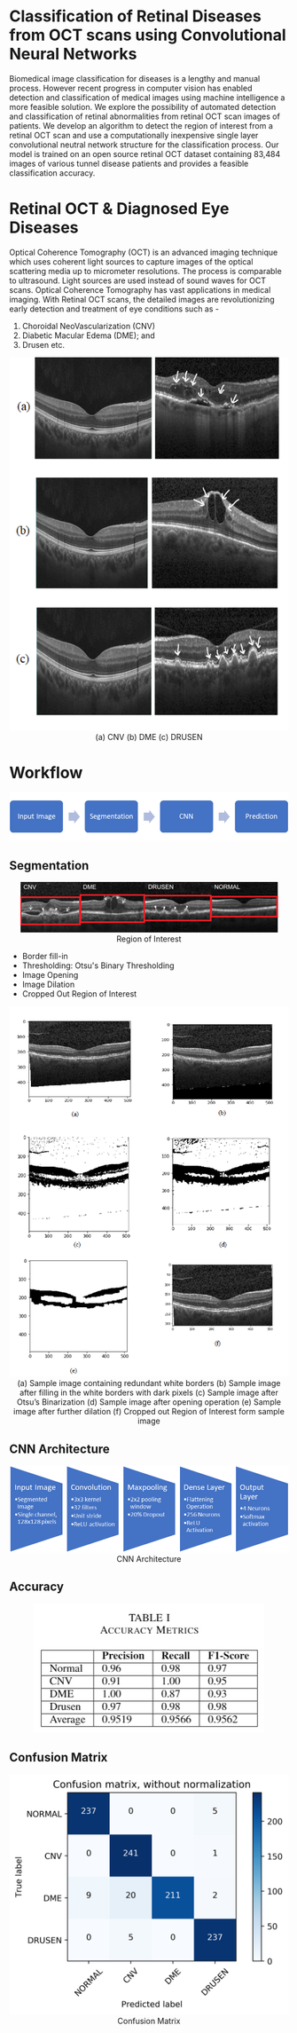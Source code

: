 # Classification of Retinal Diseases from OCT scans using Convolutional Neural Networks

Biomedical image classification for diseases is a lengthy and manual process. However recent progress in computer vision has enabled detection and classification of medical images using machine intelligence a more feasible solution. We explore the possibility of automated detection and classification of retinal abnormalities from retinal OCT scan images of patients. We develop an algorithm to detect the region of interest from a retinal OCT scan and use a computationally inexpensive single layer convolutional neutral network structure for the classification process. Our model is trained on an open source retinal OCT dataset containing 83,484 images of various tunnel disease patients and provides a feasible classification accuracy. 

# Retinal OCT & Diagnosed Eye Diseases

Optical Coherence Tomography (OCT) is an advanced imaging technique which uses coherent light sources to capture images of the optical scattering media up to micrometer resolutions. The process is comparable to ultrasound. Light sources are used instead of sound waves for OCT scans. Optical Coherence Tomography has vast applications in medical imaging. With Retinal OCT scans, the detailed images are revolutionizing early detection and treatment of eye conditions such as -

1. Choroidal NeoVascularization (CNV)
2. Diabetic Macular Edema (DME); and 
3. Drusen etc.

<p align="center">
  <img src="https://raw.githubusercontent.com/suhailnajeeb/retinal-oct-classify/master/figures/fig1.png"><br>
  (a) CNV   (b) DME   (c) DRUSEN
</p>

# Workflow

<p align="center">
  <img src="https://raw.githubusercontent.com/suhailnajeeb/retinal-oct-classify/master/figures/fig2.png">
</p>

## Segmentation

<p align="center">
  <img src="https://raw.githubusercontent.com/suhailnajeeb/retinal-oct-classify/master/figures/fig3.png"><br>
  Region of Interest
</p>

* Border fill-in
* Thresholding: Otsu's Binary Thresholding
* Image Opening
* Image Dilation
* Cropped Out Region of Interest

<p align="center">
  <img src="https://raw.githubusercontent.com/suhailnajeeb/retinal-oct-classify/master/figures/fig4.png"><br>
  (a) Sample image containing redundant white borders (b) Sample image after filling in the white borders with dark pixels (c) Sample image after Otsu’s Binarization (d) Sample image after opening operation (e) Sample image after further dilation (f) Cropped out Region of Interest form sample image
</p>

## CNN Architecture

<p align="center">
  <img src="https://raw.githubusercontent.com/suhailnajeeb/retinal-oct-classify/master/figures/fig5.png"><br>
  CNN Architecture
</p>

## Accuracy

<p align="center">
  <img src="https://raw.githubusercontent.com/suhailnajeeb/retinal-oct-classify/master/figures/accuracy.jpg">
</p>

## Confusion Matrix

<p align="center">
  <img src="https://raw.githubusercontent.com/suhailnajeeb/retinal-oct-classify/master/figures/confusion_matrix_without_normalization.png"><br>
  Confusion Matrix
</p>
